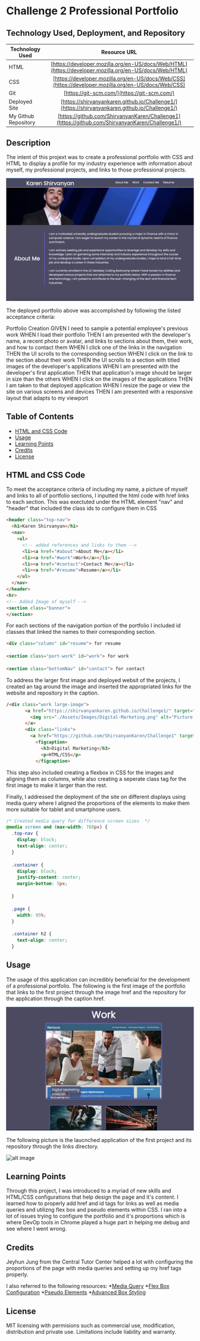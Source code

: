 # Challenge 2 Professional Portfolio

## Technology Used, Deployment, and Repository

| Technology Used         | Resource URL           | 
| ------------- |:-------------:| 
| HTML    | [https://developer.mozilla.org/en-US/docs/Web/HTML](https://developer.mozilla.org/en-US/docs/Web/HTML) | 
| CSS     | [https://developer.mozilla.org/en-US/docs/Web/CSS](https://developer.mozilla.org/en-US/docs/Web/CSS)      |   
| Git | [https://git-scm.com/](https://git-scm.com/)     | 
| Deployed Site | [https://shirvanyankaren.github.io/Challenge1/](https://shirvanyankaren.github.io/Challenge1/)     | 
| My Github Repository | [https://github.com/ShirvanyanKaren/Challenge1](https://github.com/ShirvanyanKaren/Challenge1/)     | 

## Description
The intent of this projext was to create a professional portfolio with CSS and HTML to display a profile for my industry experience with information about myself, my professional projects, and links to those professional projects.

![alt image](./Assets/Images/Portfolio-Fin.png)

The deployed portfolio above was accomplished by following the listed acceptance criteria:

Portfolio Creation
GIVEN I need to sample a potential employee's previous work
WHEN I load their portfolio
THEN I am presented with the developer's name, a recent photo or avatar, and links to sections about them, their work, and how to contact them
WHEN I click one of the links in the navigation
THEN the UI scrolls to the corresponding section
WHEN I click on the link to the section about their work
THEN the UI scrolls to a section with titled images of the developer's applications
WHEN I am presented with the developer's first application
THEN that application's image should be larger in size than the others
WHEN I click on the images of the applications
THEN I am taken to that deployed application
WHEN I resize the page or view the site on various screens and devices
THEN I am presented with a responsive layout that adapts to my viewport

## Table of Contents

* [HTML and CSS Code](#HTML-CSS)
* [Usage](#usage)
* [Learning Points](#learning-points)
* [Credits](#credits)
* [License](#license)

## HTML and CSS Code

To meet the acceptance criteria of including my name, a picture of myself and links to all of portfolio sections, I inputted the html code with href links to each section. This was exectuted under the HTML element "nav" and "header" that included the class ids to configure them in CSS

```html
<header class="top-nav">
  <h1>Karen Shirvanyan</h1>
  <nav>
    <ul>
      <!-- added references and links to them -->
      <li><a href="#about">About Me</a></li>
      <li><a href="#work">Work</a></li>
      <li><a href="#contact">Contact Me</a></li>
      <li><a href="#resume">Resume</a></li>
    </ul>
  </nav>
</header>
<hr>
<!-- Added Image of myself -->
<section class="banner">
</section> 
```

For each sections of the navigation portion of the portfolio I included id classes that linked the names to their corresponding section.

```html
<div class="column" id="resume"> for resume

<section class="port-work" id="work"> for work

<section class="bottomNav" id="contact"> for contact
```

To address the larger first image and deployed websit of the projects, I created an <a> tag around the image and inserted the appropriated links for the website and repository in the caption.


 ```html
 /<div class="work large-image">
        <a href="https://shirvanyankaren.github.io/Challenge1/" target="_blank">
          <img src="./Assets/Images/Digital-Marketing.png" alt="Picture of Digital Marketing">
        </a>
        <div class="links">
          <a href="https://github.com/ShirvanyanKaren/Challenge1" target="_blank">
            <figcaption>
              <h3>Digital Marketing</h3>
              <p>HTML/CSS</p>
            </figcaption> 
```

This step also included creating a flexbox in CSS for the images and aligning them as columns, while also creating a seperate class tag for the first image to make it larger than the rest.

Finally, I addressed the deployment of the site on different displays using media query where I aligned the proportions of the elements to make them more suitable for tablet and smartphone users.

``` css
/* Created media query for difference screen sizes  */
@media screen and (max-width: 768px) {
  .top-nav {
    display: block;
    text-align: center;
  }

  .container {
    display: block;
    justify-content: center;
    margin-bottom: 5px;

  }

  .page {
    width: 95%;
  }

  .container h2 {
    text-align: center;
  }
```

## Usage

The usage of this application can incredibly beneficial for the development of a professional portfolio. The following is the first image of the portfolio that links to the first project through the image href and the repository for the application through the caption href.

![alt image](./Assets/Images/Displaying-Web.png)

The following picture is the laucnched application of the first project and its repository through the links directory.

![alt image](/Assets/Images/Launched-App.png)

## Learning Points

Through this project, I was introduced to a myriad of new skills and HTML/CSS configurations that help design the page and it's content. I learned how to properly add href and id tags for links as well as media queries and utilizng flex box and pseudo elements within CSS. I ran into a lot of issues trying to configure the portfolio and it's proportions which is where DevOp tools in Chrome played a huge part in helping me debug and see where I went wrong.

## Credits

Jeyhun Jung from the Central Tutor Center helped a lot with configuring the proportions of the page with media queries and setting up my href tags properly.

I also referred to the following resources:
*[Media Query](https://developer.mozilla.org/en-US/docs/Web/CSS/Media_Queries/Using_media_queries)
*[Flex Box Configuration](https://developer.mozilla.org/en-US/docs/Web/CSS/CSS_Flexible_Box_Layout/Basic_Concepts_of_Flexbox)
*[Pseudo Elements](https://developer.mozilla.org/en-US/docs/Web/CSS/Pseudo-elements)
*[Advanced Box Styling](https://developer.mozilla.org/en-US/docs/Learn/CSS/Howto/create_fancy_boxes)

## License 

MIT licensing with permisions such as commercial use, modification, distribution and private use. Limitations include liability and warranty.





